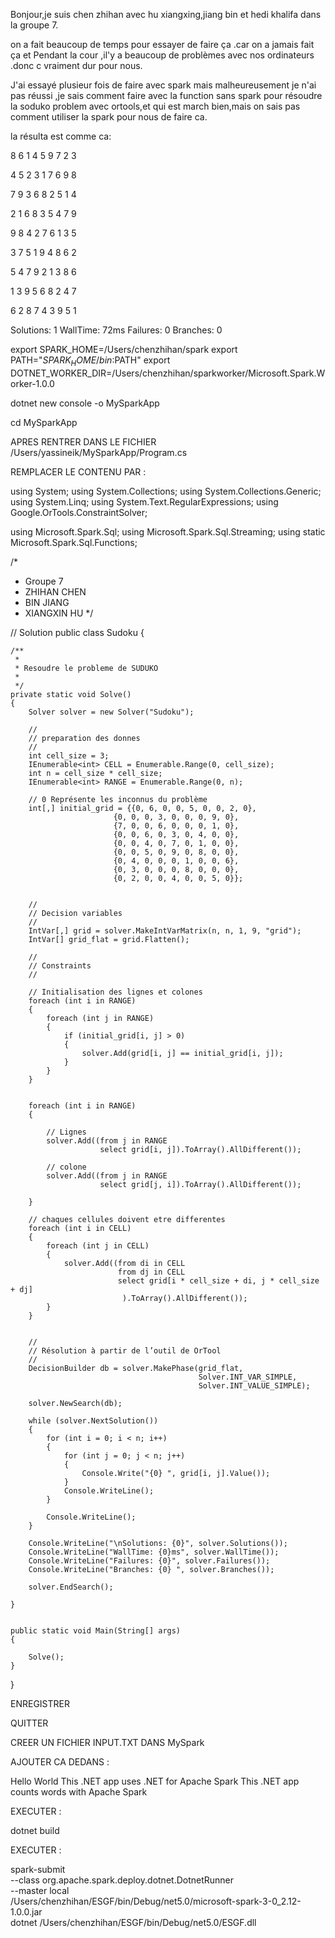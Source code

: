 Bonjour,je suis chen zhihan avec hu xiangxing,jiang bin et hedi khalifa dans la groupe 7.

on a fait beaucoup de temps pour essayer de faire ça .car on a jamais fait ça et Pendant la cour ,il'y a beaucoup de problèmes avec nos ordinateurs .donc c vraiment dur pour nous.

J'ai essayé plusieur fois de faire avec spark mais malheureusement je n'ai pas réussi ,je sais comment faire avec la function sans spark pour résoudre la soduko problem avec ortools,et qui est march bien,mais on sais pas comment utiliser la spark pour nous de faire ca.

la résulta est comme ca:

8 6 1 4 5 9 7 2 3 

4 5 2 3 1 7 6 9 8 

7 9 3 6 8 2 5 1 4 

2 1 6 8 3 5 4 7 9 

9 8 4 2 7 6 1 3 5 

3 7 5 1 9 4 8 6 2 

5 4 7 9 2 1 3 8 6 

1 3 9 5 6 8 2 4 7 

6 2 8 7 4 3 9 5 1 


Solutions: 1
WallTime: 72ms
Failures: 0
Branches: 0

export SPARK_HOME=/Users/chenzhihan/spark
export PATH="$SPARK_HOME/bin:$PATH"
export DOTNET_WORKER_DIR=/Users/chenzhihan/sparkworker/Microsoft.Spark.Worker-1.0.0 

dotnet new console -o MySparkApp

cd MySparkApp


APRES RENTRER DANS LE FICHIER /Users/yassineik/MySparkApp/Program.cs

REMPLACER LE CONTENU PAR :


using System;
using System.Collections;
using System.Collections.Generic;
using System.Linq;
using System.Text.RegularExpressions;
using Google.OrTools.ConstraintSolver;

using Microsoft.Spark.Sql;
using Microsoft.Spark.Sql.Streaming;
using static Microsoft.Spark.Sql.Functions;

/*
* Groupe 7
* ZHIHAN CHEN
* BIN JIANG
* XIANGXIN HU
*/


// Solution
public class Sudoku
{

    /**
     *
     * Resoudre le probleme de SUDUKO 
     *
     */
    private static void Solve()
    {
        Solver solver = new Solver("Sudoku");

        //
        // preparation des donnes
        //
        int cell_size = 3;
        IEnumerable<int> CELL = Enumerable.Range(0, cell_size);
        int n = cell_size * cell_size;
        IEnumerable<int> RANGE = Enumerable.Range(0, n);

        // 0 Représente les inconnus du problème
        int[,] initial_grid = {{0, 6, 0, 0, 5, 0, 0, 2, 0},
                           {0, 0, 0, 3, 0, 0, 0, 9, 0},
                           {7, 0, 0, 6, 0, 0, 0, 1, 0},
                           {0, 0, 6, 0, 3, 0, 4, 0, 0},
                           {0, 0, 4, 0, 7, 0, 1, 0, 0},
                           {0, 0, 5, 0, 9, 0, 8, 0, 0},
                           {0, 4, 0, 0, 0, 1, 0, 0, 6},
                           {0, 3, 0, 0, 0, 8, 0, 0, 0},
                           {0, 2, 0, 0, 4, 0, 0, 5, 0}};


        //
        // Decision variables
        //
        IntVar[,] grid = solver.MakeIntVarMatrix(n, n, 1, 9, "grid");
        IntVar[] grid_flat = grid.Flatten();

        //
        // Constraints
        //

        // Initialisation des lignes et colones
        foreach (int i in RANGE)
        {
            foreach (int j in RANGE)
            {
                if (initial_grid[i, j] > 0)
                {
                    solver.Add(grid[i, j] == initial_grid[i, j]);
                }
            }
        }


        foreach (int i in RANGE)
        {

            // Lignes
            solver.Add((from j in RANGE
                        select grid[i, j]).ToArray().AllDifferent());

            // colone
            solver.Add((from j in RANGE
                        select grid[j, i]).ToArray().AllDifferent());

        }

        // chaques cellules doivent etre differentes
        foreach (int i in CELL)
        {
            foreach (int j in CELL)
            {
                solver.Add((from di in CELL
                            from dj in CELL
                            select grid[i * cell_size + di, j * cell_size + dj]
                             ).ToArray().AllDifferent());
            }
        }


        //
        // Résolution à partir de l’outil de OrTool
        //
        DecisionBuilder db = solver.MakePhase(grid_flat,
                                              Solver.INT_VAR_SIMPLE,
                                              Solver.INT_VALUE_SIMPLE);

        solver.NewSearch(db);

        while (solver.NextSolution())
        {
            for (int i = 0; i < n; i++)
            {
                for (int j = 0; j < n; j++)
                {
                    Console.Write("{0} ", grid[i, j].Value());
                }
                Console.WriteLine();
            }

            Console.WriteLine();
        }

        Console.WriteLine("\nSolutions: {0}", solver.Solutions());
        Console.WriteLine("WallTime: {0}ms", solver.WallTime());
        Console.WriteLine("Failures: {0}", solver.Failures());
        Console.WriteLine("Branches: {0} ", solver.Branches());

        solver.EndSearch();

    }


    public static void Main(String[] args)
    {

        Solve();
    }
}


ENREGISTRER

QUITTER

CREER UN FICHIER INPUT.TXT DANS MySpark

AJOUTER CA DEDANS :

Hello World
This .NET app uses .NET for Apache Spark
This .NET app counts words with Apache Spark


EXECUTER :

dotnet build



EXECUTER :







spark-submit \
--class org.apache.spark.deploy.dotnet.DotnetRunner \
--master local \
/Users/chenzhihan/ESGF/bin/Debug/net5.0/microsoft-spark-3-0_2.12-1.0.0.jar \
dotnet /Users/chenzhihan/ESGF/bin/Debug/net5.0/ESGF.dll
